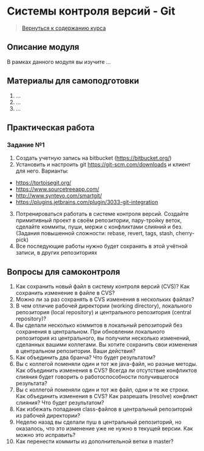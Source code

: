 Системы контроля версий - Git
====================

>
>[Вернуться к содержанию курса]({{site.baseurl}}/content)
>

Описание модуля
---------------------
В рамках данного модуля вы изучите ...

Материалы для самоподготовки
---------------------
1. ...
2. ...
3. ...

Практическая работа
---------------------

### Задание №1
1. Создать учетную запись на bitbucket (https://bitbucket.org/)
2. Установить и настроить git https://git-scm.com/downloads и клиент для него. Варианты:
* https://tortoisegit.org/
* https://www.sourcetreeapp.com/
* http://www.syntevo.com/smartgit/
* https://plugins.jetbrains.com/plugin/3033-git-integration
3. Потренироваться работать в системе контроля версий. Создайте примитивный проект в своём репозитории, пару-тройку веток, сделайте коммиты, пуши, мержи с конфликтами слияний и без. (Задания повышенной сложности: rebase, revert, tags, stash, cherry-pick)
4. Все последующие работы нужно будет сохранять в этой учётной записи, в других репозиториях

Вопросы для самоконтроля
---------------------
1. Как сохранить новый файл в систему контроля версий (CVS)? Как сохранить изменение в файле в CVS?
2. Можно ли за раз сохранять в CVS изменения в нескольких файлах?
3. В чем отличие рабочей директории (working directory), локального репозитория (local repository) и центрального репозитория (central repository)?
4. Вы сделали несколько коммитов в локальный репозиторий без сохранения в центральном. При обновлении локального репозитория из центрального, вы получили несколько изменений, сделанных вашими коллегами. Вы хотите сохранить свои изменения в центральном репозитории. Ваши действия?
5. Как объединить два бранча? Что будет результатом?
6. Вы с коллегой поменяли один и тот же java-файл, но разные методы. Как объединить изменения в CVS? Всегда ли отсутствие конфликтов слияния будет говорить о работоспособности получившегося результата?
7. Вы с коллегой поменяли один и тот же файл, одни и те же строки. Как объединить изменения в CVS? Как разрешать (resolve) конфликт слияния? Что будет результатом?
8. Как избежать попадания class-файлов в центральный репозиторий из рабочей директории?
9. Неделю назад вы сделали пуш в центральный репозиторий, но оказалось, что это изменение уже не нужно в текущей версии. Как можно это исправить?
10. Как перенести коммиты из дополнительной ветки в master?